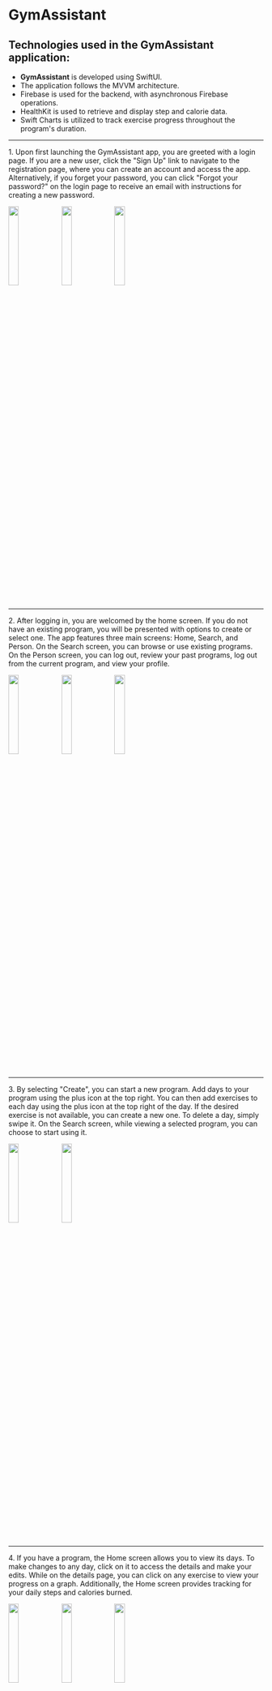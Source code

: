  # GymAssistant
<h2 style="font-weight: bold;">Technologies used in the GymAssistant application:</h2>
<ul>
    <li><strong>GymAssistant</strong> is developed using SwiftUI.</li>
    <li>The application follows the MVVM architecture.</li>
    <li>Firebase is used for the backend, with asynchronous Firebase operations.</li>
    <li>HealthKit is used to retrieve and display step and calorie data.</li>
    <li>Swift Charts is utilized to track exercise progress throughout the program's duration.</li>
</ul>
<hr>
<p>1. Upon first launching the GymAssistant app, you are greeted with a login page. If you are a new user, click the "Sign Up" link to navigate to the registration page, where you can create an account and access the app. Alternatively, if you forget your password, you can click "Forgot your password?" on the login page to receive an email with instructions for creating a new password.</p>
<img src="https://github.com/user-attachments/assets/a4611552-1bc3-41b0-b5e2-dc03fe965915" style="width:20%; height:auto;">
<img src="https://github.com/user-attachments/assets/781cbcf8-1d49-48c4-83c1-15b3e9183060" style="width:20%; height:auto;">
<img src="https://github.com/user-attachments/assets/9eacaa68-de15-4987-b7b6-f40180b179ee" style="width:20%; height:auto;">
<br>
<hr>
<p>2. After logging in, you are welcomed by the home screen. If you do not have an existing program, you will be presented with options to create or select one. The app features three main screens: Home, Search, and Person. On the Search screen, you can browse or use existing programs. On the Person screen, you can log out, review your past programs, log out from the current program, and view your profile.</p>
<img src="https://github.com/user-attachments/assets/8d6a3b11-6047-4995-a420-7ababd1c07b4" style="width:20%; height:auto;">
<img src="https://github.com/user-attachments/assets/e603a005-3216-47ee-aff3-e52618650af0" style="width:20%; height:auto;">
<img src="https://github.com/user-attachments/assets/6a0f2848-1e4c-4cc2-a6a3-a98f5faaa66f" style="width:20%; height:auto;">
<br>
<hr>
<p>3. By selecting "Create", you can start a new program. Add days to your program using the plus icon at the top right. You can then add exercises to each day using the plus icon at the top right of the day. If the desired exercise is not available, you can create a new one. To delete a day, simply swipe it. On the Search screen, while viewing a selected program, you can choose to start using it.</p>
<img src="https://github.com/user-attachments/assets/06d811a9-8d50-4dce-8e27-f12b96552ecb" style="width:20%; height:auto;">
<img src="https://github.com/user-attachments/assets/f8f01264-554e-4a77-8a67-bd6402a15c3b" style="width:20%; height:auto;">
<br>
<hr>
<p>4. If you have a program, the Home screen allows you to view its days. To make changes to any day, click on it to access the details and make your edits. While on the details page, you can click on any exercise to view your progress on a graph. Additionally, the Home screen provides tracking for your daily steps and calories burned.</p>
<img src="https://github.com/user-attachments/assets/343a5422-2be5-43d6-94a9-d7149c93c925" style="width:20%; height:auto;">
<img src="https://github.com/user-attachments/assets/ab12f4eb-2f9d-4cda-b844-fcc207e6b024" style="width:20%; height:auto;">
<img src="https://github.com/user-attachments/assets/5a020476-5f82-4310-ad33-dae8d2b2346e" style="width:20%; height:auto;">
<br>
<hr>
<p>5. On the Person screen, you can log out, exit the current program, and view your past programs.</p>
<img src="https://github.com/user-attachments/assets/6a0f2848-1e4c-4cc2-a6a3-a98f5faaa66f" style="width:20%; height:auto;">
<img src="https://github.com/user-attachments/assets/a7d82e3d-445b-4a7d-b6da-b02247047a56" style="width:20%; height:auto;">
